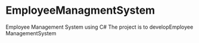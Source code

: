# EmployeeManagmentSystem
Employee Management System using C# 
The project is to developEmployee ManagementSystem
